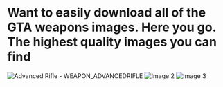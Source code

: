 # Want to easily download all of the GTA weapons images. Here you go. The highest quality images you can find

![Advanced Rifle - WEAPON_ADVANCEDRIFLE]([https://github.com/username/repo-name/raw/main/images/image1.png](https://github.com/HAVOC-Studios/GTA-Default-Weapons/blob/main/WEAPON_ADVANCEDRIFLE.png?raw=true))
![Image 2](https://github.com/username/repo-name/raw/main/images/image2.png)
![Image 3](https://github.com/username/repo-name/raw/main/images/image3.png)

